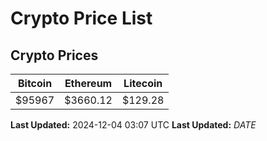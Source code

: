 # Crypto Price List

## Crypto Prices
| Bitcoin | Ethereum | Litecoin |
| ------- | -------- | -------- |
| $95967 | $3660.12 | $129.28 |
**Last Updated:** 2024-12-04 03:07 UTC
**Last Updated:** $DATE$
